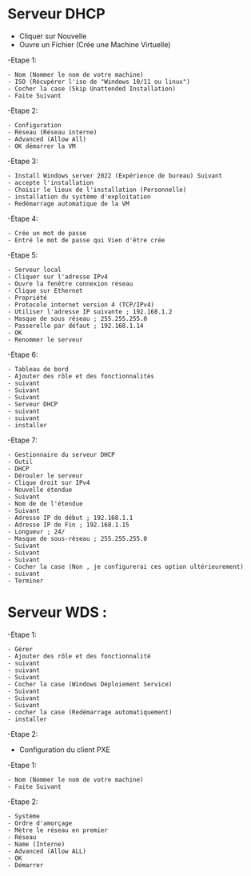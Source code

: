 # **Serveur DHCP**

- Cliquer sur Nouvelle
- Ouvre un Fichier (Crée une Machine Virtuelle)

-Etape 1:

    - Nom (Nommer le nom de votre machine)
    - ISO (Récupérer l'iso de "Windows 10/11 ou linux")
    - Cocher la case (Skip Unattended Installation)
    - Faite Suivant

-Etape 2:

    - Configuration 
    - Réseau (Réseau interne)
    - Advanced (Allow All)
    - OK démarrer la VM

-Etape 3:

    - Install Windows server 2022 (Expérience de bureau) Suivant
    - accepte l'installation
    - Choisir le lieux de l'installation (Personnelle)
    - installation du système d'exploitation
    - Redémarrage automatique de la VM

-Etape 4:

    - Crée un mot de passe
    - Entré le mot de passe qui Vien d'être crée

-Etape 5: 
    
    - Serveur local
    - Cliquer sur l'adresse IPv4
    - Ouvre la fenêtre connexion réseau 
    - Clique sur Ethernet 
    - Propriété
    - Protocole internet version 4 (TCP/IPv4)
    - Utiliser l'adresse IP suivante ; 192.168.1.2
    - Masque de sous réseau ; 255.255.255.0
    - Passerelle par défaut ; 192.168.1.14
    - OK
    - Renommer le serveur
    
-Etape 6: 

    - Tableau de bord
    - Ajouter des rôle et des fonctionnalités
    - suivant
    - Suivant
    - Suivant
    - Serveur DHCP
    - suivant
    - suivant
    - installer
    
    
-Etape 7:

    - Gestionnaire du serveur DHCP
    - Outil
    - DHCP
    - Dérouler le serveur
    - Clique droit sur IPv4
    - Nouvelle étendue
    - Suivant
    - Nom de de l'étendue 
    - Suivant
    - Adresse IP de début ; 192.168.1.1
    - Adresse IP de Fin ; 192.168.1.15
    - Longueur ; 24/
    - Masque de sous-réseau ; 255.255.255.0
    - Suivant
    - Suivant
    - Suivant
    - Cocher la case (Non , je configurerai ces option ultérieurement)
    - suivant
    - Terminer

# **Serveur WDS :**

-Etape 1:

    - Gérer
    - Ajouter des rôle et des fonctionnalité
    - suivant
    - suivant
    - Suivant
    - Cocher la case (Windows Déploiement Service)
    - Suivant
    - Suivant
    - Suivant
    - cocher la case (Redémarrage automatiquement)
    - installer
    
-Etape 2:

- Configuration du client PXE

-Etape 1:

    - Nom (Nommer le nom de votre machine)
    - Faite Suivant
-Etape 2:

    - Système
    - Ordre d'amorçage
    - Mètre le réseau en premier
    - Réseau
    - Name (Interne)
    - Advanced (Allow ALL)
    - OK
    - Démarrer